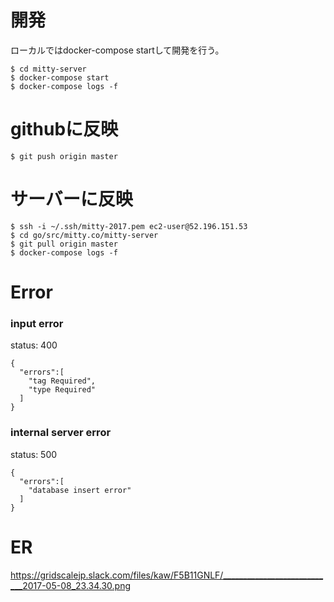 # 開発

ローカルではdocker-compose startして開発を行う。

```
$ cd mitty-server
$ docker-compose start
$ docker-compose logs -f

```

# githubに反映

```
$ git push origin master
```

# サーバーに反映
```
$ ssh -i ~/.ssh/mitty-2017.pem ec2-user@52.196.151.53
$ cd go/src/mitty.co/mitty-server
$ git pull origin master
$ docker-compose logs -f
```

# Error

### input error
status: 400
```
{
  "errors":[
    "tag Required",
    "type Required"
  ]
}
```
### internal server error
status: 500
```
{
  "errors":[
    "database insert error"
  ]
}
```

# ER

https://gridscalejp.slack.com/files/kaw/F5B11GNLF/____________________________2017-05-08_23.34.30.png

